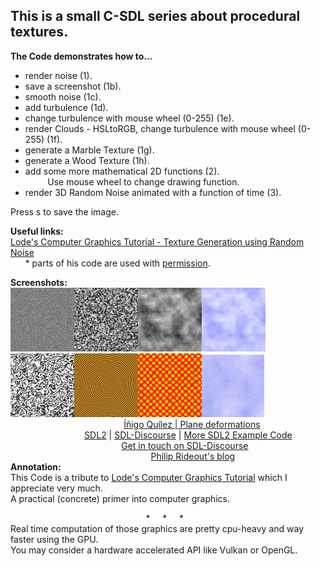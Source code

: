 ## This is a small C-SDL series about procedural textures.

**The Code demonstrates how to...**  

  * render noise (1).  
  * save a screenshot (1b).  
  * smooth noise (1c).  
  * add turbulence (1d).  
  * change turbulence with mouse wheel (0-255) (1e).  
  * render Clouds - HSLtoRGB, change turbulence with mouse wheel (0-255) (1f).  
  * generate a Marble Texture (1g). 
  * generate a Wood Texture (1h).  
  * add some more mathematical 2D functions (2).  
&nbsp;&nbsp;&nbsp;&nbsp;&nbsp;&nbsp; &nbsp;&nbsp;Use mouse wheel to change drawing function.  
  * render 3D Random Noise animated with a function of time (3).  
 

Press s to save the image.  

**Useful links:**  
[Lode's Computer Graphics Tutorial -
Texture Generation using Random Noise](https://lodev.org/cgtutor/randomnoise.html)  
&nbsp;&nbsp;&nbsp;&nbsp;&nbsp;&nbsp;* parts of his code are used with [permission](https://lodev.org/cgtutor/legal.html).  


**Screenshots:**  
![1b](./1b_thumb.jpg)![1c](1c_thumb.jpg)![1d](1d_thumb.jpg)![1f](1f_thumb.jpg)![1g](1g_thumb.jpg)![1h](1h_thumb.jpg)![2](2_thumb.jpg)![3](3.gif)  
&nbsp;&nbsp;&nbsp;&nbsp;&nbsp;&nbsp;&nbsp;&nbsp;&nbsp;&nbsp;&nbsp;&nbsp; &nbsp;&nbsp;&nbsp;&nbsp;&nbsp;&nbsp;&nbsp;&nbsp;&nbsp;&nbsp;&nbsp;&nbsp; &nbsp;&nbsp;&nbsp;&nbsp;&nbsp;&nbsp;&nbsp;&nbsp;&nbsp;&nbsp;&nbsp;&nbsp;
&nbsp;&nbsp;&nbsp;&nbsp;&nbsp;&nbsp;
[Íñigo Quílez | Plane deformations](http://www.iquilezles.org/www/articles/deform/deform.htm)  
&nbsp;&nbsp;&nbsp;&nbsp;&nbsp;&nbsp;&nbsp;&nbsp;&nbsp;&nbsp;&nbsp;&nbsp; &nbsp;&nbsp;&nbsp;&nbsp;&nbsp;&nbsp;&nbsp;&nbsp; &nbsp;&nbsp;&nbsp;&nbsp;&nbsp;&nbsp;&nbsp;&nbsp;[SDL2](https://www.libsdl.org/) | [SDL-Discourse](https://discourse.libsdl.org) | [More SDL2 Example Code](https://acry.github.io/SDL2-C.html)  
&nbsp;&nbsp;&nbsp;&nbsp;&nbsp;&nbsp;&nbsp;&nbsp;&nbsp;&nbsp;&nbsp;&nbsp; &nbsp;&nbsp;&nbsp;&nbsp;&nbsp;&nbsp;&nbsp;&nbsp;&nbsp;&nbsp;&nbsp;&nbsp; &nbsp;&nbsp;&nbsp;&nbsp;&nbsp;&nbsp;&nbsp;&nbsp;&nbsp;&nbsp;&nbsp;&nbsp;
&nbsp;&nbsp;&nbsp;&nbsp;&nbsp;
[Get in touch on SDL-Discourse](https://discourse.libsdl.org/u/Acry/summary)  
&nbsp;&nbsp;&nbsp;&nbsp;&nbsp;&nbsp;&nbsp;&nbsp;&nbsp;&nbsp;&nbsp;&nbsp; &nbsp;&nbsp;&nbsp;&nbsp;&nbsp;&nbsp;&nbsp;&nbsp;&nbsp;&nbsp;&nbsp;&nbsp; &nbsp;&nbsp;&nbsp;&nbsp;&nbsp;&nbsp;&nbsp;&nbsp;&nbsp;&nbsp;&nbsp;&nbsp;
&nbsp;&nbsp;&nbsp;&nbsp;&nbsp;&nbsp;&nbsp;&nbsp;&nbsp;&nbsp;&nbsp;&nbsp;
&nbsp;&nbsp;&nbsp;&nbsp;&nbsp;[Philip Rideout's blog](http://github.prideout.net/)  
**Annotation:**  
This Code is a tribute to [Lode's Computer Graphics Tutorial](https://lodev.org/cgtutor/) which I appreciate very much.  
A practical (concrete) primer into computer graphics.  


&nbsp;&nbsp;&nbsp;&nbsp;&nbsp;&nbsp;&nbsp;&nbsp;&nbsp;&nbsp;&nbsp;&nbsp; &nbsp;&nbsp;&nbsp;&nbsp;&nbsp;&nbsp;&nbsp;&nbsp;&nbsp;&nbsp;&nbsp;&nbsp;&nbsp;&nbsp;&nbsp;&nbsp;&nbsp;&nbsp; &nbsp;&nbsp;&nbsp;&nbsp;&nbsp;&nbsp;&nbsp;&nbsp;&nbsp;&nbsp;&nbsp;&nbsp; &nbsp;&nbsp;&nbsp;&nbsp;&nbsp;&nbsp;&nbsp;&nbsp;&nbsp;&nbsp;\* &nbsp; &nbsp;&nbsp;\* &nbsp; &nbsp;&nbsp;*  
Real time computation of those graphics are pretty cpu-heavy and way faster using the GPU.  
You may consider a hardware accelerated API like Vulkan or OpenGL.  
